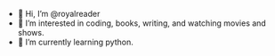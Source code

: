 - 👋 Hi, I’m @royalreader
- 👀 I’m interested in coding, books, writing, and watching movies and shows.
- 🌱 I’m currently learning python.

<!---
royalreader/royalreader is a ✨ special ✨ repository because its `README.md` (this file) appears on your GitHub profile.
You can click the Preview link to take a look at your changes.
--->
